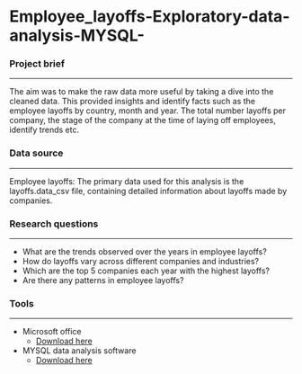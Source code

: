 # Employee_layoffs-Exploratory-data-analysis-MYSQL-

### Project brief

---

The aim was to make the raw data more useful by taking a dive into the cleaned data. This provided insights and identify facts such as the employee layoffs by country, month and year. The total number layoffs per company, the stage of the company at the time of laying off employees, identify trends etc.  


### Data source 
---
Employee layoffs: The primary data used for this analysis is the layoffs.data_csv file, containing detailed information about layoffs made by companies. 

### Research questions
---
- What are the trends observed over the years in employee layoffs?
- How do layoffs vary across different companies and industries?
- Which are the top 5 companies each year with the highest layoffs?
- Are there any patterns in employee layoffs?
  
### Tools
---
- Microsoft office
    - [Download here](https://www.microsoft.com/en-us/microsoft-365/microsoft-office)
- MYSQL data analysis software
    - [Download here](https://MYSQL.com)
